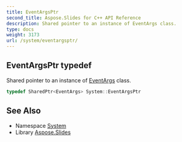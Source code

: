 ```yaml
---
title: EventArgsPtr
second_title: Aspose.Slides for C++ API Reference
description: Shared pointer to an instance of EventArgs class.
type: docs
weight: 3173
url: /system/eventargsptr/
---
```

## EventArgsPtr typedef


Shared pointer to an instance of [EventArgs](../eventargs/) class.

```cpp
typedef SharedPtr<EventArgs> System::EventArgsPtr
```

## See Also

* Namespace [System](../)
* Library [Aspose.Slides](../../)